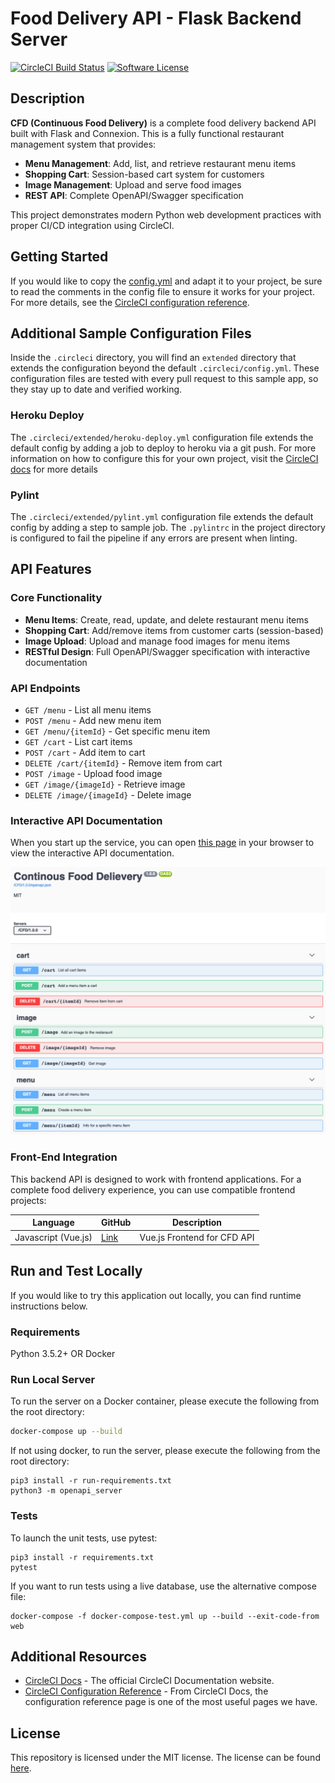 # Food Delivery API - Flask Backend Server

[![CircleCI Build Status](https://circleci.com/gh/CircleCI-Public/sample-python-cfd.svg?style=shield)](https://circleci.com/gh/CircleCI-Public/sample-python-cfd) [![Software License](https://img.shields.io/badge/license-MIT-blue.svg)](https://raw.githubusercontent.com/CircleCI-Public/sample-python-cfd/main/LICENSE)

## Description

**CFD (Continuous Food Delivery)** is a complete food delivery backend API built with Flask and Connexion. This is a fully functional restaurant management system that provides:

- **Menu Management**: Add, list, and retrieve restaurant menu items
- **Shopping Cart**: Session-based cart system for customers
- **Image Management**: Upload and serve food images
- **REST API**: Complete OpenAPI/Swagger specification

This project demonstrates modern Python web development practices with proper CI/CD integration using CircleCI.

## Getting Started

If you would like to copy the [config.yml](https://github.com/CircleCI-public/sample-python-cfd/blob/main/.circleci/config.yml) and adapt it to your project, be sure to read the comments in the config file to ensure it works for your project. For more details, see the [CircleCI configuration reference](https://circleci.com/docs/2.0/configuration-reference/).

## Additional Sample Configuration Files

Inside the `.circleci` directory, you will find an `extended` directory that extends the configuration beyond the default `.circleci/config.yml`. These configuration files are tested with every pull request to this sample app, so they stay up to date and verified working.

### Heroku Deploy

The `.circleci/extended/heroku-deploy.yml` configuration file extends the default config by adding a job to deploy to heroku via a git push. For more information on how to configure this for your own project, visit the [CircleCI docs](https://circleci.com/docs/2.0/deployment-integrations/#a-simple-example-using-heroku) for more details

### Pylint

The `.circleci/extended/pylint.yml` configuration file extends the default config by adding a step to sample job. The `.pylintrc` in the project directory is configured to fail the pipeline if any errors are present when linting.

## API Features

### Core Functionality

- **Menu Items**: Create, read, update, and delete restaurant menu items
- **Shopping Cart**: Add/remove items from customer carts (session-based)
- **Image Upload**: Upload and manage food images for menu items
- **RESTful Design**: Full OpenAPI/Swagger specification with interactive documentation

### API Endpoints

- `GET /menu` - List all menu items
- `POST /menu` - Add new menu item
- `GET /menu/{itemId}` - Get specific menu item
- `GET /cart` - List cart items
- `POST /cart` - Add item to cart
- `DELETE /cart/{itemId}` - Remove item from cart
- `POST /image` - Upload food image
- `GET /image/{imageId}` - Retrieve image
- `DELETE /image/{imageId}` - Delete image

### Interactive API Documentation

When you start up the service, you can open [this page](http://localhost:8080/CFD/1.0.0/ui/) in your browser to view the interactive API documentation.

![Swagger UI Screenshot](https://raw.githubusercontent.com/CircleCI-Public/sample-python-cfd/main/.github/img/preview.png)

### Front-End Integration

This backend API is designed to work with frontend applications. For a complete food delivery experience, you can use compatible frontend projects:

| Language |  GitHub | Description |
|---|---|---|
|  Javascript (Vue.js) | [Link](https://github.com/CircleCI-Public/sample-javascript-cfd)  | Vue.js Frontend for CFD API |

## Run and Test Locally

If you would like to try this application out locally, you can find runtime instructions below.

### Requirements

Python 3.5.2+ OR Docker

### Run Local Server

To run the server on a Docker container, please execute the following from the root directory:

```bash
docker-compose up --build
```

If not using docker, to run the server, please execute the following from the root directory:

```
pip3 install -r run-requirements.txt
python3 -m openapi_server
```

### Tests

To launch the unit tests, use pytest:

```
pip3 install -r requirements.txt
pytest
```

If you want to run tests using a live database, use the alternative compose file:

```
docker-compose -f docker-compose-test.yml up --build --exit-code-from web
```

## Additional Resources

* [CircleCI Docs](https://circleci.com/docs/) - The official CircleCI Documentation website.
* [CircleCI Configuration Reference](https://circleci.com/docs/2.0/configuration-reference/#section=configuration) - From CircleCI Docs, the configuration reference page is one of the most useful pages we have.


## License

This repository is licensed under the MIT license.
The license can be found [here](./LICENSE).